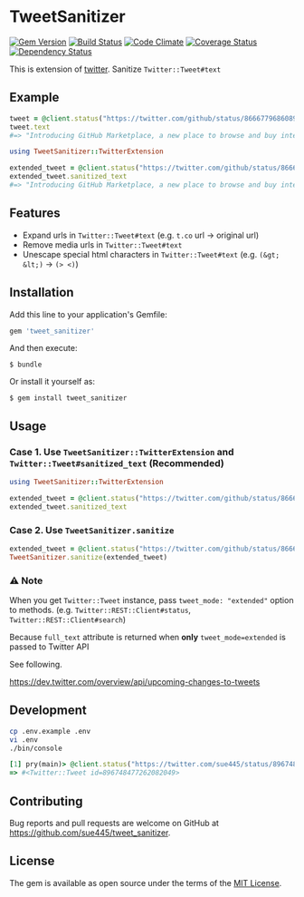 # TweetSanitizer
[![Gem Version](https://badge.fury.io/rb/tweet_sanitizer.svg)](https://badge.fury.io/rb/tweet_sanitizer)
[![Build Status](https://travis-ci.org/sue445/tweet_sanitizer.svg?branch=master)](https://travis-ci.org/sue445/tweet_sanitizer)
[![Code Climate](https://codeclimate.com/github/sue445/tweet_sanitizer.png)](https://codeclimate.com/github/sue445/tweet_sanitizer)
[![Coverage Status](https://coveralls.io/repos/github/sue445/tweet_sanitizer/badge.svg?branch=master)](https://coveralls.io/github/sue445/tweet_sanitizer?branch=master)
[![Dependency Status](https://gemnasium.com/badges/github.com/sue445/tweet_sanitizer.svg)](https://gemnasium.com/github.com/sue445/tweet_sanitizer)

This is extension of [twitter](https://github.com/sferik/twitter). Sanitize `Twitter::Tweet#text`

## Example
```ruby
tweet = @client.status("https://twitter.com/github/status/866677968608927744")
tweet.text
#=> "Introducing GitHub Marketplace, a new place to browse and buy integrations using your GitHub account.… https://t.co/dK0Tmcmm72"
```

```ruby
using TweetSanitizer::TwitterExtension

extended_tweet = @client.status("https://twitter.com/github/status/866677968608927744", tweet_mode: "extended")
extended_tweet.sanitized_text
#=> "Introducing GitHub Marketplace, a new place to browse and buy integrations using your GitHub account. https://github.com/blog/2359-introducing-github-marketplace-and-more-tools-to-customize-your-workflow"
```

## Features
* Expand urls in `Twitter::Tweet#text` (e.g. `t.co` url -> original url)
* Remove media urls in `Twitter::Tweet#text`
* Unescape special html characters in `Twitter::Tweet#text` (e.g. `(&gt; &lt;)` -> `(> <)`)

## Installation

Add this line to your application's Gemfile:

```ruby
gem 'tweet_sanitizer'
```

And then execute:

    $ bundle

Or install it yourself as:

    $ gem install tweet_sanitizer

## Usage
### Case 1. Use `TweetSanitizer::TwitterExtension` and `Twitter::Tweet#sanitized_text` (Recommended)
```ruby
using TweetSanitizer::TwitterExtension

extended_tweet = @client.status("https://twitter.com/github/status/866677968608927744", tweet_mode: "extended")
extended_tweet.sanitized_text
```

### Case 2. Use `TweetSanitizer.sanitize`
```ruby
extended_tweet = @client.status("https://twitter.com/github/status/866677968608927744", tweet_mode: "extended")
TweetSanitizer.sanitize(extended_tweet)
```

### :warning: Note
When you get `Twitter::Tweet` instance, pass `tweet_mode: "extended"` option to methods. (e.g. `Twitter::REST::Client#status`, `Twitter::REST::Client#search`)

Because `full_text` attribute is returned when **only** `tweet_mode=extended` is passed to Twitter API

See following.

https://dev.twitter.com/overview/api/upcoming-changes-to-tweets

## Development

```bash
cp .env.example .env
vi .env
./bin/console
```

```ruby
[1] pry(main)> @client.status("https://twitter.com/sue445/status/896748477262082049")
=> #<Twitter::Tweet id=896748477262082049>
```

## Contributing

Bug reports and pull requests are welcome on GitHub at https://github.com/sue445/tweet_sanitizer.

## License

The gem is available as open source under the terms of the [MIT License](http://opensource.org/licenses/MIT).
